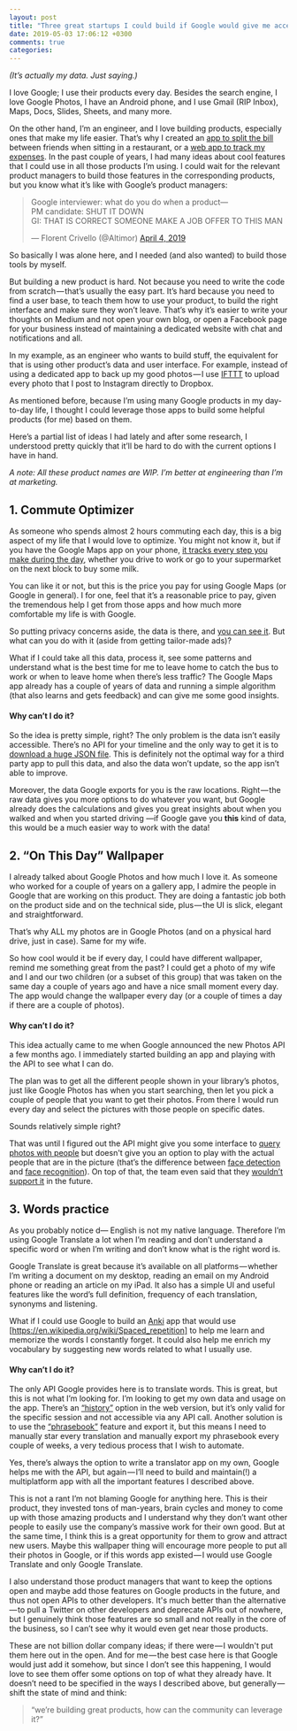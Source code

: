```yaml
---
layout: post
title: "Three great startups I could build if Google would give me access to their data."
date: 2019-05-03 17:06:12 +0300
comments: true
categories:
---
```

_(It’s actually my data. Just saying.)_
<!-- more -->

I love Google; I use their products every day. Besides the search engine, I love Google Photos, I have an Android phone, and I use Gmail (RIP Inbox), Maps, Docs, Slides, Sheets, and many more.

On the other hand, I’m an engineer, and I love building products, especially ones that make my life easier. That’s why I created an [app to split the bill](https://play.google.com/store/apps/details?id=org.bill.splitter) between friends when sitting in a restaurant, or a [web app to track my expenses](https://expense.shem.dev/). In the past couple of years, I had many ideas about cool features that I could use in all those products I’m using. I could wait for the relevant product managers to build those features in the corresponding products, but you know what it’s like with Google’s product managers:

<blockquote class="twitter-tweet" data-lang="en"><p lang="en" dir="ltr">Google interviewer: what do you do when a product—<br>PM candidate: SHUT IT DOWN<br>GI: THAT IS CORRECT SOMEONE MAKE A JOB OFFER TO THIS MAN</p>&mdash; Florent Crivello (@Altimor) <a href="https://twitter.com/Altimor/status/1113641671353192449?ref_src=twsrc%5Etfw">April 4, 2019</a></blockquote>
<script async src="https://platform.twitter.com/widgets.js" charset="utf-8"></script>


So basically I was alone here, and I needed (and also wanted) to build those tools by myself.

But building a new product is hard. Not because you need to write the code from scratch — that’s usually the easy part. It’s hard because you need to find a user base, to teach them how to use your product, to build the right interface and make sure they won’t leave. That’s why it’s easier to write your thoughts on Medium and not open your own blog, or open a Facebook page for your business instead of maintaining a dedicated website with chat and notifications and all.

In my example, as an engineer who wants to build stuff, the equivalent for that is using other product’s data and user interface. For example, instead of using a dedicated app to back up my good photos — I use [IFTTT](https://ifttt.com/) to upload every photo that I post to Instagram directly to Dropbox.

As mentioned before, because I’m using many Google products in my day-to-day life, I thought I could leverage those apps to build some helpful products (for me) based on them.

Here’s a partial list of ideas I had lately and after some research, I understood pretty quickly that it’ll be hard to do with the current options I have in hand.

_A note: All these product names are WIP. I’m better at engineering than I’m at marketing._

## 1. Commute Optimizer
As someone who spends almost 2 hours commuting each day, this is a big aspect of my life that I would love to optimize. You might not know it, but if you have the Google Maps app on your phone, [it tracks every step you make during the day](https://www.apnews.com/828aefab64d4411bac257a07c1af0ecb), whether you drive to work or go to your supermarket on the next block to buy some milk.

You can like it or not, but this is the price you pay for using Google Maps (or Google in general). I for one, feel that it’s a reasonable price to pay, given the tremendous help I get from those apps and how much more comfortable my life is with Google.

So putting privacy concerns aside, the data is there, and [you can see it](https://www.google.com/maps/timeline). But what can you do with it (aside from getting tailor-made ads)?

What if I could take all this data, process it, see some patterns and understand what is the best time for me to leave home to catch the bus to work or when to leave home when there’s less traffic? The Google Maps app already has a couple of years of data and running a simple algorithm (that also learns and gets feedback) and can give me some good insights.

#### Why can’t I do it?

So the idea is pretty simple, right? The only problem is the data isn’t easily accessible. There’s no API for your timeline and the only way to get it is to [download a huge JSON file](https://takeout.google.com/settings/takeout/custom/location_history?pli=1). This is definitely not the optimal way for a third party app to pull this data, and also the data won’t update, so the app isn’t able to improve.

Moreover, the data Google exports for you is the raw locations. Right — the raw data gives you more options to do whatever you want, but Google already does the calculations and gives you great insights about when you walked and when you started driving —if Google gave you __this__ kind of data, this would be a much easier way to work with the data!

## 2. “On This Day” Wallpaper
I already talked about Google Photos and how much I love it. As someone who worked for a couple of years on a gallery app, I admire the people in Google that are working on this product. They are doing a fantastic job both on the product side and on the technical side, plus — the UI is slick, elegant and straightforward.

That’s why ALL my photos are in Google Photos (and on a physical hard drive, just in case). Same for my wife.

So how cool would it be if every day, I could have different wallpaper, remind me something great from the past? I could get a photo of my wife and I and our two children (or a subset of this group) that was taken on the same day a couple of years ago and have a nice small moment every day. The app would change the wallpaper every day (or a couple of times a day if there are a couple of photos).

#### Why can’t I do it?

This idea actually came to me when Google announced the new Photos API a few months ago. I immediately started building an app and playing with the API to see what I can do.

The plan was to get all the different people shown in your library’s photos, just like Google Photos has when you start searching, then let you pick a couple of people that you want to get their photos. From there I would run every day and select the pictures with those people on specific dates.

Sounds relatively simple right?

That was until I figured out the API might give you some interface to [query photos with people](https://developers.google.com/photos/library/reference/rest/v1/mediaItems/search#ContentCategory) but doesn't give you an option to play with the actual people that are in the picture (that’s the difference between [face detection](https://en.wikipedia.org/wiki/Face_detection) and [face recognition](https://en.wikipedia.org/wiki/Facial_recognition_system)). On top of that, the team even said that they [wouldn’t support it](https://issuetracker.google.com/issues/80089805) in the future.

## 3. Words practice
As you probably notice d— English is not my native language. Therefore I’m using Google Translate a lot when I’m reading and don’t understand a specific word or when I’m writing and don’t know what is the right word is.

Google Translate is great because it’s available on all platforms — whether I’m writing a document on my desktop, reading an email on my Android phone or reading an article on my iPad. It also has a simple UI and useful features like the word’s full definition, frequency of each translation, synonyms and listening.

What if I could use Google to build an [Anki](https://en.wikipedia.org/wiki/Anki_%28software%29) app that would use [https://en.wikipedia.org/wiki/Spaced_repetition] to help me learn and memorize the words I constantly forget. It could also help me enrich my vocabulary by suggesting new words related to what I usually use.


#### Why can’t I do it?

The only API Google provides here is to translate words. This is great, but this is not what I’m looking for. I’m looking to get my own data and usage on the app. There’s an [“history”](https://support.google.com/translate/answer/6142479) option in the web version, but it’s only valid for the specific session and not accessible via any API call. Another solution is to use the [“phrasebook”](https://support.google.com/translate/answer/6142480) feature and export it, but this means I need to manually star every translation and manually export my phrasebook every couple of weeks, a very tedious process that I wish to automate.

Yes, there’s always the option to write a translator app on my own, Google helps me with the API, but again — I’ll need to build and maintain(!) a multiplatform app with all the important features I described above.

This is not a rant
I’m not blaming Google for anything here. This is their product, they invested tons of man-years, brain cycles and money to come up with those amazing products and I understand why they don’t want other people to easily use the company’s massive work for their own good. But at the same time, I think this is a great opportunity for them to grow and attract new users. Maybe this wallpaper thing will encourage more people to put all their photos in Google, or if this words app existed — I would use Google Translate and only Google Translate.

I also understand those product managers that want to keep the options open and maybe add those features on Google products in the future, and thus not open APIs to other developers. It's much better than the alternative — to pull a Twitter on other developers and deprecate APIs out of nowhere, but I genuinely think those features are so small and not really in the core of the business, so I can’t see why it would even get near those products.

These are not billion dollar company ideas; if there were — I wouldn't put them here out in the open. And for me — the best case here is that Google would just add it somehow, but since I don’t see this happening, I would love to see them offer some options on top of what they already have. It doesn’t need to be specified in the ways I described above, but generally — shift the state of mind and think:

> “we’re building great products, how can the community can leverage it?”

